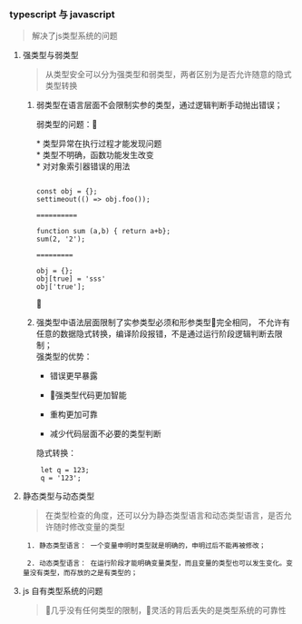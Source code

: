 ### typescript 与 javascript
> 解决了js类型系统的问题


1. 强类型与弱类型
    
   > 从类型安全可以分为强类型和弱类型，两者区别为是否允许随意的隐式类型转换
    
    1. 弱类型在语言层面不会限制实参的类型，通过逻辑判断手动抛出错误；

       弱类型的问题：

        <div>* 类型异常在执行过程才能发现问题</div>

        <div>* 类型不明确，函数功能发生改变</div>

        <div>* 对对象索引器错误的用法</div>

        ```

        const obj = {};
        settimeout(() => obj.foo());

        ==========
         
        function sum (a,b) { return a+b};
        sum(2, '2');

        =========

        obj = {};
        obj[true] = 'sss'
        obj['true'];
        ```
          
    2. 强类型中语法层面限制了实参类型必须和形参类型完全相同， 不允许有任意的数据隐式转换，编译阶段报错，不是通过运行阶段逻辑判断去限制；<br/>
      强类型的优势：
        * 错误更早暴露

        * 强类型代码更加智能

        * 重构更加可靠

        * 减少代码层面不必要的类型判断

       隐式转换：
       ```
        let q = 123;
        q = '123';
       ```

2. 静态类型与动态类型

   > 在类型检查的角度，还可以分为静态类型语言和动态类型语言，是否允许随时修改变量的类型
        
        1. 静态类型语言： 一个变量申明时类型就是明确的，申明过后不能再被修改；
        
        2. 动态类型语言： 在运行阶段才能明确变量类型，而且变量的类型也可以发生变化。变量没有类型，而存放的之是有类型的；

3. js 自有类型系统的问题
   > 几乎没有任何类型的限制，灵活的背后丢失的是类型系统的可靠性

